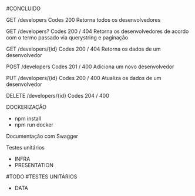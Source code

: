 #CONCLUIDO

GET /developers
Codes 200
Retorna todos os desenvolvedores

GET /developers?
Codes 200 / 404
Retorna os desenvolvedores de acordo com o termo passado via querystring e paginação

GET /developers/{id}
Codes 200 / 404
Retorna os dados de um desenvolvedor

POST /developers
Codes 201 / 400
Adiciona um novo desenvolvedor

PUT /developers/{id}
Codes 200 / 400
Atualiza os dados de um desenvolvedor

DELETE /developers/{id}
Codes 204 / 400

DOCKERIZAÇÃO
- npm install
- npm run docker

Documentação com Swagger

Testes unitários
- INFRA
- PRESENTATION

#TODO
#TESTES UNITÁRIOS 
- DATA
